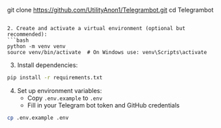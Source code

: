 git clone https://github.com/UtilityAnon1/Telegrambot.git
cd Telegrambot
```

2. Create and activate a virtual environment (optional but recommended):
```bash
python -m venv venv
source venv/bin/activate  # On Windows use: venv\Scripts\activate
```

3. Install dependencies:
```bash
pip install -r requirements.txt
```

4. Set up environment variables:
   - Copy `.env.example` to `.env`
   - Fill in your Telegram bot token and GitHub credentials
```bash
cp .env.example .env